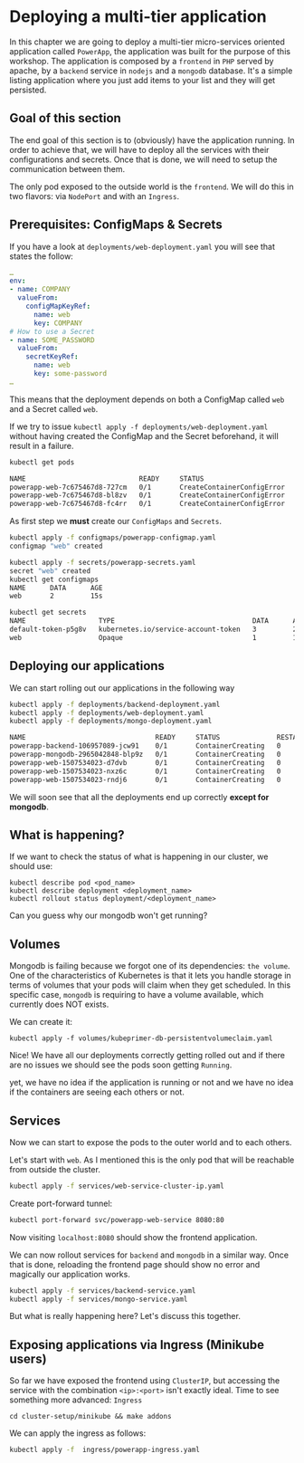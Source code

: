 # Deploying a multi-tier application

In this chapter we are going to deploy a multi-tier micro-services oriented application called `PowerApp`, the application was built for the purpose of this workshop. The application is composed by a `frontend` in `PHP` served by apache, by a `backend` service in `nodejs` and a `mongodb` database. It's a simple listing application where you just add items to your list and they will get persisted.

## Goal of this section

The end goal of this section is to (obviously) have the application running. In order to achieve that, we will have to deploy all the services with their configurations and secrets. Once that is done, we will need to setup the communication between them.  

The only pod exposed to the outside world is the `frontend`. We will do this in two flavors: via `NodePort` and with an `Ingress`.

## Prerequisites: ConfigMaps & Secrets

If you have a look at `deployments/web-deployment.yaml` you will see that states the follow:

```yaml
…
env:
- name: COMPANY
  valueFrom:
    configMapKeyRef:
      name: web
      key: COMPANY
# How to use a Secret
- name: SOME_PASSWORD
  valueFrom:
    secretKeyRef:
      name: web
      key: some-password
…
```

This means that the deployment depends on both a ConfigMap called `web` and a Secret called `web`.

If we try to issue `kubectl apply -f deployments/web-deployment.yaml` without having created the ConfigMap and the Secret beforehand, it will result in a failure.

```bash
kubectl get pods

NAME                            READY     STATUS                       RESTARTS   AGE
powerapp-web-7c675467d8-727cm   0/1       CreateContainerConfigError   0          1m
powerapp-web-7c675467d8-bl8zv   0/1       CreateContainerConfigError   0          1m
powerapp-web-7c675467d8-fc4rr   0/1       CreateContainerConfigError   0          1m
```

As first step we **must** create our `ConfigMaps` and `Secrets`.

```bash
kubectl apply -f configmaps/powerapp-configmap.yaml
configmap "web" created

kubectl apply -f secrets/powerapp-secrets.yaml
secret "web" created
kubectl get configmaps
NAME      DATA      AGE
web       2         15s

kubectl get secrets
NAME                  TYPE                                  DATA      AGE
default-token-p5g8v   kubernetes.io/service-account-token   3         26s
web                   Opaque                                1         11s
```

## Deploying our applications

We can start rolling out our applications in the following way

```bash
kubectl apply -f deployments/backend-deployment.yaml
kubectl apply -f deployments/web-deployment.yaml
kubectl apply -f deployments/mongo-deployment.yaml

NAME                                READY     STATUS              RESTARTS   AGE
powerapp-backend-106957089-jcw91    0/1       ContainerCreating   0          1m
powerapp-mongodb-2965042848-blp9z   0/1       ContainerCreating   0          43s
powerapp-web-1507534023-d7dvb       0/1       ContainerCreating   0          2m
powerapp-web-1507534023-nxz6c       0/1       ContainerCreating   0          2m
powerapp-web-1507534023-rndj6       0/1       ContainerCreating   0          2m
```

We will soon see that all the deployments end up correctly **except for mongodb**. 

## What is happening?

If we want to check the status of what is happening in our cluster, we should use:  

`kubectl describe pod <pod_name>`  
`kubectl describe deployment <deployment_name>`  
`kubectl rollout status deployment/<deployment_name>`  

Can you guess why our mongodb won't get running?

## Volumes

Mongodb is failing because we forgot one of its dependencies: `the volume`. One of the characteristics of Kubernetes is that it lets you handle storage in terms of volumes that your pods will claim when they get scheduled. In this specific case, `mongodb` is requiring to have a volume available, which currently does NOT exists.

We can create it:  

`kubectl apply -f volumes/kubeprimer-db-persistentvolumeclaim.yaml`

Nice! We have all our deployments correctly getting rolled out and if there are no issues we should see the pods soon getting `Running`.

yet, we have no idea if the application is running or not and we have no idea if the containers are seeing each others or not.

## Services

Now we can start to expose the pods to the outer world and to each others.

Let's start with `web`. As I mentioned this is the only pod that will be reachable from outside the cluster.

```bash
kubectl apply -f services/web-service-cluster-ip.yaml
```
Create port-forward tunnel:
```bash
kubectl port-forward svc/powerapp-web-service 8080:80
```

Now visiting `localhost:8080` should show the frontend application.


We can now rollout services for `backend` and `mongodb` in a similar way. Once that is done, reloading the frontend page should show no error and magically our application works.

```bash
kubectl apply -f services/backend-service.yaml
kubectl apply -f services/mongo-service.yaml
```

But what is really happening here? Let's discuss this together.

## Exposing applications via Ingress (Minikube users)

So far we have exposed the frontend using `ClusterIP`, but accessing the service with the combination `<ip>:<port>` isn't exactly ideal. Time to see something more advanced: `Ingress`

`cd cluster-setup/minikube && make addons`

We can apply the ingress as follows:

```bash
kubectl apply -f  ingress/powerapp-ingress.yaml
```
